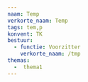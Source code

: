 ```yaml
---
naam: Temp
verkorte_naam: Temp
tags: tem,p
konvent: TK
bestuur:
  - functie: Voorzitter
    verkorte_naam: /tmp
themas:
  -  thema1
---
```

